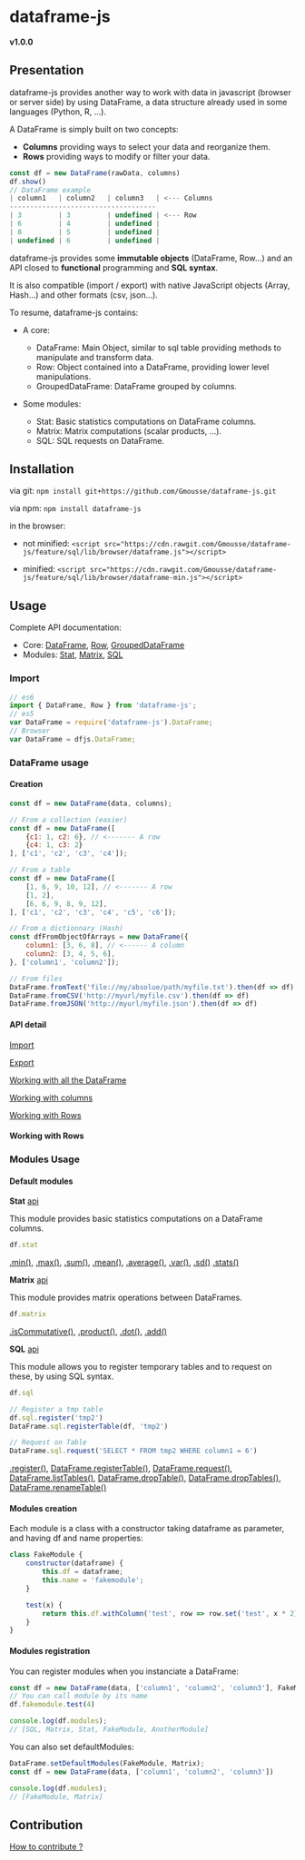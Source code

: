 # dataframe-js
**v1.0.0**

## Presentation

dataframe-js provides another way to work with data in javascript (browser or server side) by using DataFrame, a data structure already used in some languages (Python, R, ...).

A DataFrame is simply built on two concepts:
- **Columns** providing ways to select your data and reorganize them.
- **Rows** providing ways to modify or filter your data.

````javascript
const df = new DataFrame(rawData, columns)
df.show()
// DataFrame example
| column1   | column2   | column3   | <--- Columns
------------------------------------
| 3         | 3         | undefined | <--- Row
| 6         | 4         | undefined |
| 8         | 5         | undefined |
| undefined | 6         | undefined |
````

dataframe-js provides some **immutable objects** (DataFrame, Row...) and an API closed to **functional** programming and **SQL syntax**.

It is also compatible (import / export) with native JavaScript objects (Array, Hash...) and other formats (csv, json...).

To resume, dataframe-js contains:
  * A core:
    * DataFrame: Main Object, similar to sql table providing methods to manipulate and transform data.
    * Row: Object contained into a DataFrame, providing lower level manipulations.
    * GroupedDataFrame: DataFrame grouped by columns.


  * Some modules:
    * Stat: Basic statistics computations on DataFrame columns.
    * Matrix: Matrix computations (scalar products, ...).
    * SQL: SQL requests on DataFrame.


## Installation
via git: `npm install git+https://github.com/Gmousse/dataframe-js.git`

via npm: `npm install dataframe-js`

in the browser:
  * not minified: `<script src="https://cdn.rawgit.com/Gmousse/dataframe-js/feature/sql/lib/browser/dataframe.js"></script>`

  * minified: `<script src="https://cdn.rawgit.com/Gmousse/dataframe-js/feature/sql/lib/browser/dataframe-min.js"></script>`

## Usage

Complete API documentation:
  * Core: [DataFrame](./doc/md-api/dataframe.md#DataFrame), [Row](./doc/md-api/row.md#Row), [GroupedDataFrame](./doc/md-api/groupedDataframe.md#GroupedDataFrame)
  * Modules: [Stat](./doc/md-api/modules/stat.md#Stat), [Matrix](./doc/md-api/modules/matrix.md#Matrix), [SQL](./doc/md-api/modules/sql.md#SQL)

### Import

```javascript
// es6
import { DataFrame, Row } from 'dataframe-js';
// es5
var DataFrame = require('dataframe-js').DataFrame;
// Browser
var DataFrame = dfjs.DataFrame;
```

### DataFrame usage

#### Creation

```javascript
const df = new DataFrame(data, columns);

// From a collection (easier)
const df = new DataFrame([
    {c1: 1, c2: 6}, // <------- A row
    {c4: 1, c3: 2}
], ['c1', 'c2', 'c3', 'c4']);

// From a table
const df = new DataFrame([
    [1, 6, 9, 10, 12], // <------- A row
    [1, 2],
    [6, 6, 9, 8, 9, 12],
], ['c1', 'c2', 'c3', 'c4', 'c5', 'c6']);

// From a dictionnary (Hash)
const dfFromObjectOfArrays = new DataFrame({
    column1: [3, 6, 8], // <------ A column
    column2: [3, 4, 5, 6],
}, ['column1', 'column2']);

// From files
DataFrame.fromText('file://my/absolue/path/myfile.txt').then(df => df)
DataFrame.fromCSV('http://myurl/myfile.csv').then(df => df)
DataFrame.fromJSON('http://myurl/myfile.json').then(df => df)
```

#### API detail

[Import](./doc/md-api/index.md#import)

[Export](./doc/md-api/index.md#export)

[Working with all the DataFrame](./doc/md-api/index.md#dataframe)

[Working with columns](./doc/md-api/index.md#columns)

[Working with Rows](./doc/md-api/index.md#rows)

#### Working with Rows


### Modules Usage

#### Default modules

**Stat** [api](./doc/md-api/index.md#stat)

This module provides basic statistics computations on a DataFrame columns.

````js
df.stat
````

[.min()](./doc/md-api/modules/sql.md#min),
[.max()](./doc/md-api/modules/sql.md#max),
[.sum()](./doc/md-api/modules/sql.md#sum),
[.mean()](./doc/md-api/modules/sql.md#mean),
[.average()](./doc/md-api/modules/sql.md#average),
[.var()](./doc/md-api/modules/sql.md#var),
[.sd()](./doc/md-api/modules/sql.md#sd)
[.stats()](./doc/md-api/modules/sql.md#stats)

**Matrix** [api](./doc/md-api/index.md#matrix)

This module provides matrix operations between DataFrames.

````js
df.matrix
````

[.isCommutative()](./doc/md-api/modules/matrix.md#iscommutative),
[.product()](./doc/md-api/modules/matrix.md#product),
[.dot()](./doc/md-api/modules/matrix.md#dot),
[.add()](./doc/md-api/modules/matrix.md#add)


**SQL** [api](./doc/md-api/index.md#sql)

This module allows you to register temporary tables and to request on these, by using SQL syntax.

````js
df.sql

// Register a tmp table
df.sql.register('tmp2')
DataFrame.sql.registerTable(df, 'tmp2')

// Request on Table
DataFrame.sql.request('SELECT * FROM tmp2 WHERE column1 = 6')
````

[.register()](./doc/md-api/modules/sql.md#register),
[DataFrame.registerTable()](./doc/md-api/modules/sql.md#registerTable),
[DataFrame.request()](./doc/md-api/modules/sql.md#request),
[DataFrame.listTables()](./doc/md-api/modules/sql.md#listtables),
[DataFrame.dropTable()](./doc/md-api/modules/sql.md#droptable),
[DataFrame.dropTables()](./doc/md-api/modules/sql.md#droptables),
[DataFrame.renameTable()](./doc/md-api/modules/sql.md#renametable)

#### Modules creation

Each module is a class with a constructor taking dataframe as parameter, and having df and name properties:

```javascript
class FakeModule {
    constructor(dataframe) {
        this.df = dataframe;
        this.name = 'fakemodule';
    }

    test(x) {
        return this.df.withColumn('test', row => row.set('test', x * 2));
    }
}
```

#### Modules registration

You can register modules when you instanciate a DataFrame:

```javascript
const df = new DataFrame(data, ['column1', 'column2', 'column3'], FakeModule, AnotherModule)
// You can call module by its name
df.fakemodule.test(4)

console.log(df.modules);
// [SQL, Matrix, Stat, FakeModule, AnotherModule]
```

You can also set defaultModules:

````javascript
DataFrame.setDefaultModules(FakeModule, Matrix);
const df = new DataFrame(data, ['column1', 'column2', 'column3'])

console.log(df.modules);
// [FakeModule, Matrix]
````



## Contribution

[How to contribute ?](./CONTRIBUTING.md)
